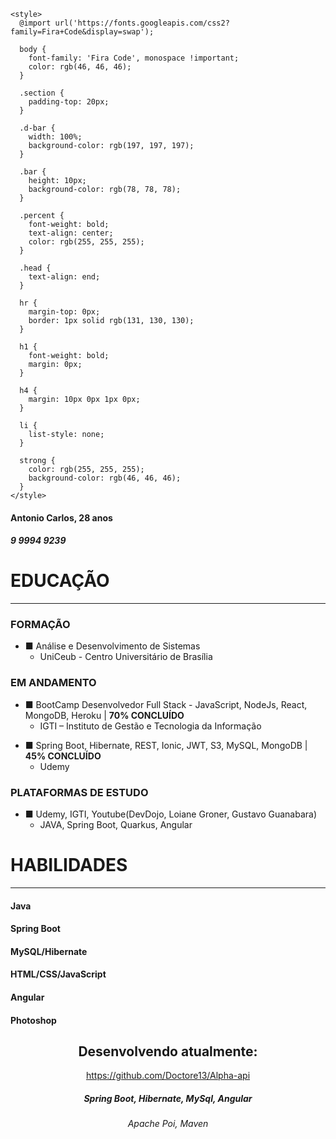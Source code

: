 <!DOCTYPE html>
<html lang="en">
  <head>
    <meta charset="UTF-8" />
    <meta name="viewport" content="width=device-width, initial-scale=1.0" />
    <link
      rel="stylesheet"
      href="https://stackpath.bootstrapcdn.com/bootstrap/4.4.1/css/bootstrap.min.css"
      integrity="sha384-Vkoo8x4CGsO3+Hhxv8T/Q5PaXtkKtu6ug5TOeNV6gBiFeWPGFN9MuhOf23Q9Ifjh"
      crossorigin="anonymous"
    />
    
    <style>
      @import url('https://fonts.googleapis.com/css2?family=Fira+Code&display=swap');

      body {
        font-family: 'Fira Code', monospace !important;
        color: rgb(46, 46, 46);
      }

      .section {
        padding-top: 20px;
      }

      .d-bar {
        width: 100%;
        background-color: rgb(197, 197, 197);
      }

      .bar {
        height: 10px;
        background-color: rgb(78, 78, 78);
      }

      .percent {
        font-weight: bold;
        text-align: center;
        color: rgb(255, 255, 255);
      }

      .head {
        text-align: end;
      }

      hr {
        margin-top: 0px;
        border: 1px solid rgb(131, 130, 130);
      }

      h1 {
        font-weight: bold;
        margin: 0px;
      }

      h4 {
        margin: 10px 0px 1px 0px;
      }

      li {
        list-style: none;
      }

      strong {
        color: rgb(255, 255, 255);
        background-color: rgb(46, 46, 46);
      }
    </style>
  </head>
  <body>
    <div class="container">
      <div class="section">
        <h4 class="head">Antonio Carlos, 28 anos</h4>
        <h5 class="head">9 9994 9239</h5>
        <h1 class="title">EDUCAÇÃO</h1>
        <hr />
        <h3>FORMAÇÃO</h3>
        <ul>
          <li>
            ■ Análise e Desenvolvimento de Sistemas
            <ul>
              <li>
                UniCeub - Centro Universitário de Brasília
              </li>
            </ul>
          </li>
        </ul>
        <h3>EM ANDAMENTO</h3>
        <ul>
          <li>
            ■ BootCamp Desenvolvedor Full Stack - JavaScript, NodeJs, React,
            MongoDB, Heroku | <strong>70% CONCLUÍDO</strong>
            <ul>
              <li>
                IGTI – Instituto de Gestão e Tecnologia da Informação
              </li>
            </ul>
          </li>
        </ul>
        <ul>
          <li>
            ■ Spring Boot, Hibernate, REST, Ionic, JWT, S3, MySQL, MongoDB |
            <strong>45% CONCLUÍDO</strong>
            <ul>
              <li>
                Udemy
              </li>
            </ul>
          </li>
        </ul>
        <h3>PLATAFORMAS DE ESTUDO</h3>
        <ul>
          <li>
            ■ Udemy, IGTI, Youtube(DevDojo, Loiane Groner, Gustavo Guanabara)
            <ul>
              <li>
                JAVA, Spring Boot, Quarkus, Angular
              </li>
            </ul>
          </li>
        </ul>
      </div>
      <div class="section">
        <h1 class="title">HABILIDADES</h1>
        <hr />
        <div class="row">
          <div class="col">
            <h4>Java</h4>
            <div class="d-bar">
              <div style="width: 75%;" class="bar"></div>
            </div>
            <h4>Spring Boot</h4>
            <div class="d-bar">
              <div style="width: 65%;" class="bar"></div>
            </div>
            <h4>MySQL/Hibernate</h4>
            <div class="d-bar">
              <div style="width: 70%;" class="bar"></div>
            </div>
          </div>
          <div class="col">
            <h4>HTML/CSS/JavaScript</h4>
            <div class="d-bar">
              <div style="width: 70%;" class="bar"></div>
            </div>
            <h4>Angular</h4>
            <div class="d-bar">
              <div style="width: 65%;" class="bar"></div>
            </div>
            <h4>Photoshop</h4>
            <div class="d-bar">
              <div style="width: 75%;" class="bar"></div>
            </div>
          </div>
        </div>
      </div>
      <div class="section mt-4" style="text-align: center;">
        <h2 class="title">Desenvolvendo atualmente:</h2>
        <a href="https://github.com/Doctore13/Alpha-api">
          https://github.com/Doctore13/Alpha-api
        </a>
        <h5>Spring Boot, Hibernate, MySql, Angular</h5>
        <h6>Apache Poi, Maven</h6>
      </div>
    </div>
  </body>
</html>
